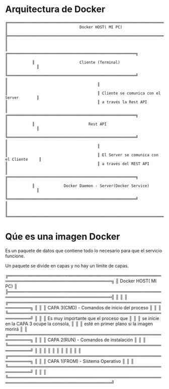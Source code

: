 # Arquitectura de Docker
```
╔═══════════════════════════════════════════════════════════════════════════════════╗
║                                Docker HOST( MI PC)                                ║
╠═══════════════════════════════════════════════════════════════════════════════════╣
║                                                                                   ║
║           ╔═════════════════════════════════════════════════════════╗             ║
║           ║                    Cliente (Terminal)                   ║             ║
║           ╚═════════════════════════════════════════════════════════╝             ║
║                                        ║                                          ║
║                                        ║ Cliente se comunica con el Server        ║
║                                        ║ a través la Rest API                     ║
║           ╔═════════════════════════════════════════════════════════╗             ║
║           ║                        Rest API                         ║             ║
║           ╚═════════════════════════════════════════════════════════╝             ║
║                                        ║                                          ║
║                                        ║ El Server se comunica con el Cliente     ║
║                                        ║ a través del REST API                    ║
║           ╔═════════════════════════════════════════════════════════╗             ║
║           ║             Docker Daemon - Server(Docker Service)      ║             ║
║           ╚═════════════════════════════════════════════════════════╝             ║
║                                                                                   ║
╚═══════════════════════════════════════════════════════════════════════════════════╝
```

# Qúe es una imagen Docker

Es un paquete de datos que contiene todo lo necesario para que el servicio funcione.

Un paquete se divide en capas y no hay un límite de capas.

╔═══════════════════════════════════════════════════════════════════════════════════╗
║                                Docker HOST( MI PC)                                ║
╠═══════════════════════════════════════════════════════════════════════════════════╣
║                                                                                   ║
║           ╔═════════════════════════════════════════════════════════╗             ║
║           ║           CAPA 3(CMD) - Comandos de inicio del proceso  ║             ║
║           ╚═════════════════════════════════════════════════════════╝             ║
║                                        ║ Es muy importante que el proceso que     ║
║                                        ║ se inicie en la CAPA 3 ocupe la consola, ║
║                                        ║ esté en primer plano si la imagen morirá ║
║           ╔═════════════════════════════════════════════════════════╗             ║
║           ║         CAPA 2(RUN) - Comandos de instalación           ║             ║
║           ╚═════════════════════════════════════════════════════════╝             ║
║                                        ║                                          ║
║                                        ║                                          ║
║                                        ║                                          ║
║           ╔═════════════════════════════════════════════════════════╗             ║
║           ║           CAPA 1(FROM) - Sistema Operativo              ║             ║
║           ╚═════════════════════════════════════════════════════════╝             ║
║                                                                                   ║
╚═══════════════════════════════════════════════════════════════════════════════════╝
